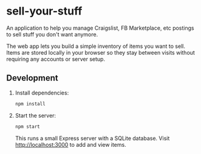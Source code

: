 # sell-your-stuff
An application to help you manage Craigslist, FB Marketplace, etc postings to sell stuff you don't want anymore.

The web app lets you build a simple inventory of items you want to sell. Items are stored locally in your browser so they stay between visits without requiring any accounts or server setup.

## Development

1. Install dependencies:

   ```bash
   npm install
   ```

2. Start the server:

   ```bash
   npm start
   ```

   This runs a small Express server with a SQLite database. Visit [http://localhost:3000](http://localhost:3000) to add and view items.
